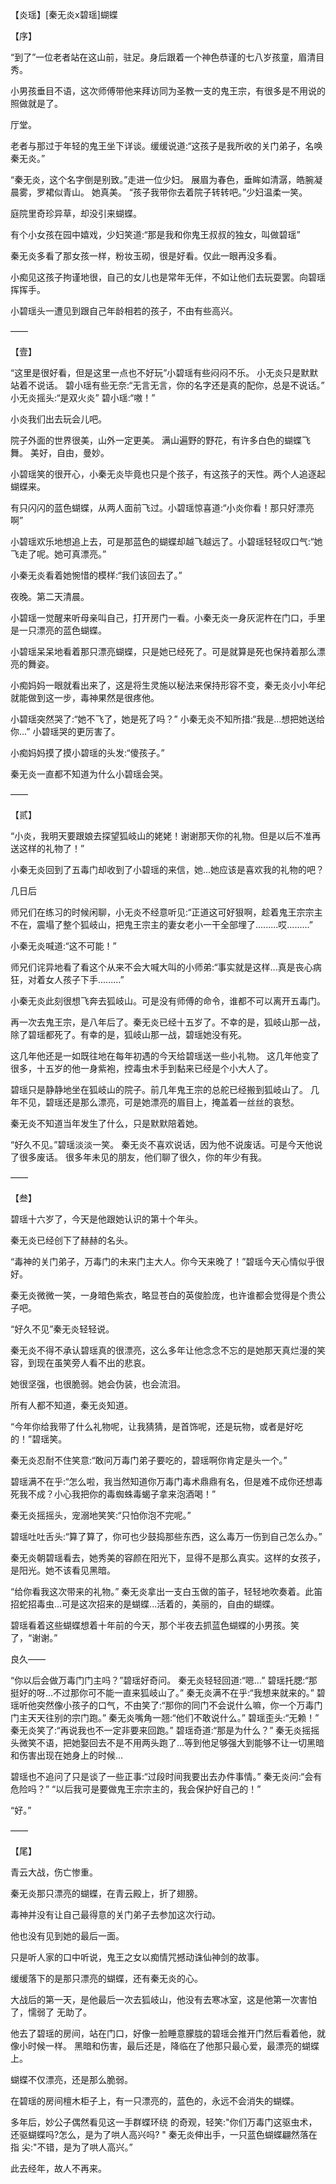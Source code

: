 
【炎瑶】[秦无炎x碧瑶]蝴蝶

【序】

“到了”一位老者站在这山前，驻足。身后跟着一个神色恭谨的七八岁孩童，眉清目秀。

小男孩垂目不语，这次师傅带他来拜访同为圣教一支的鬼王宗，有很多是不用说的照做就是了。

厅堂。

老者与那过于年轻的鬼王坐下详谈。缓缓说道:“这孩子是我所收的关门弟子，名唤秦无炎。”

“秦无炎，这个名字倒是别致。”走进一位少妇。
展眉为春色，垂眸如清潺，皓腕凝晨雾，罗裙似青山。
她真美。
“孩子我带你去着院子转转吧。”少妇温柔一笑。

庭院里奇珍异草，却没引来蝴蝶。

有个小女孩在园中嬉戏，少妇笑道:“那是我和你鬼王叔叔的独女，叫做碧瑶”

秦无炎多看了那女孩一样，粉妆玉砌，很是好看。仅此一眼再没多看。

小痴见这孩子拘谨地很，自己的女儿也是常年无伴，不如让他们去玩耍罢。向碧瑶挥挥手。

小碧瑶头一遭见到跟自己年龄相若的孩子，不由有些高兴。

――

【壹】

“这里是很好看，但是这里一点也不好玩”小碧瑶有些闷闷不乐。
小无炎只是默默站着不说话。
碧小瑶有些无奈:“无言无言，你的名字还是真的配你，总是不说话。”
小无炎摇头:“是双火炎”
碧小瑶:“嗷！”

小炎我们出去玩会儿吧。

院子外面的世界很美，山外一定更美。
满山遍野的野花，有许多白色的蝴蝶飞舞。
美好，自由，曼妙。

小碧瑶笑的很开心，小秦无炎毕竟也只是个孩子，有这孩子的天性。两个人追逐起蝴蝶来。

有只闪闪的蓝色蝴蝶，从两人面前飞过。小碧瑶惊喜道:“小炎你看！那只好漂亮啊”

小碧瑶欢乐地想追上去，可是那蓝色的蝴蝶却越飞越远了。小碧瑶轻轻叹口气:“她飞走了呢。她可真漂亮。”

小秦无炎看着她惋惜的模样:“我们该回去了。”

夜晚。第二天清晨。

小碧瑶一觉醒来听母亲叫自己，打开房门一看。小秦无炎一身灰泥杵在门口，手里是一只漂亮的蓝色蝴蝶。

小碧瑶呆呆地看着那只漂亮蝴蝶，只是她已经死了。可是就算是死也保持着那么漂亮的舞姿。

小痴妈妈一眼就看出来了，这是将生灵施以秘法来保持形容不变，秦无炎小小年纪就能做到这一步，毒神果然是很疼他。

小碧瑶突然哭了:“她不飞了，她是死了吗？”
小秦无炎不知所措:“我是...想把她送给你...”
小碧瑶哭的更厉害了。

小痴妈妈摸了摸小碧瑶的头发:“傻孩子。”

秦无炎一直都不知道为什么小碧瑶会哭。

――

【贰】

“小炎，我明天要跟娘去探望狐岐山的姥姥！谢谢那天你的礼物。但是以后不准再送这样的礼物了！”

小秦无炎回到了五毒门却收到了小碧瑶的来信，她...她应该是喜欢我的礼物的吧？

几日后

师兄们在练习的时候闲聊，小无炎不经意听见:“正道这可好狠啊，趁着鬼王宗宗主不在，震塌了整个狐岐山，把鬼王宗主的妻女老小一干全部埋了.........哎.........”

小秦无炎喊道:“这不可能！”

师兄们诧异地看了看这个从来不会大喊大叫的小师弟:“事实就是这样...真是丧心病狂，对着女人孩子下手.........”

小秦无炎此刻很想飞奔去狐岐山。可是没有师傅的命令，谁都不可以离开五毒门。

再一次去鬼王宗，是八年后了。秦无炎已经十五岁了。不幸的是，狐岐山那一战，除了碧瑶都死了。有幸的是，狐岐山那一战，碧瑶她没有死。

这几年他还是一如既往地在每年初遇的今天给碧瑶送一些小礼物。
这几年他变了很多，十五岁的他一身紫袍，控毒虫术手到黏来已经是个小大人了。

碧瑶只是静静地坐在狐岐山的院子。前几年鬼王宗的总舵已经搬到狐岐山了。
几年不见，碧瑶还是那么漂亮，可是她漂亮的眉目上，掩盖着一丝丝的哀愁。

秦无炎不知道当年发生了什么，只是默默陪着她。

“好久不见。”碧瑶淡淡一笑。
秦无炎不喜欢说话，因为他不说废话。可是今天他说了很多废话。
很多年未见的朋友，他们聊了很久，你的年少有我。

――

【叁】

碧瑶十六岁了，今天是他跟她认识的第十个年头。

秦无炎已经创下了赫赫的名头。

“毒神的关门弟子，万毒门的未来门主大人。你今天来晚了！”碧瑶今天心情似乎很好。

秦无炎微微一笑，一身暗色紫衣，略显苍白的英俊脸庞，也许谁都会觉得是个贵公子吧。

“好久不见”秦无炎轻轻说。

秦无炎不得不承认碧瑶真的很漂亮，这么多年让他念念不忘的是她那天真烂漫的笑容，到现在虽笑旁人看不出的悲哀。

她很坚强，也很脆弱。她会伪装，也会流泪。

所有人都不知道，秦无炎知道。

“今年你给我带了什么礼物呢，让我猜猜，是首饰呢，还是玩物，或者是好吃的！”碧瑶笑。

秦无炎忍耐不住笑意:“敢问万毒门弟子要吃的，碧瑶啊你肯定是头一个。”

碧瑶满不在乎:“怎么啦，我当然知道你万毒门毒术鼎鼎有名，但是难不成你还想毒死我不成？小心我把你的毒蜘蛛毒蝎子拿来泡酒喝！”

秦无炎摇摇头，宠溺地笑笑:“只怕你泡不完呢。”

碧瑶吐吐舌头:“算了算了，你可也少鼓捣那些东西，这么毒万一伤到自己怎么办。”

秦无炎朝碧瑶看去，她秀美的容颜在阳光下，显得不是那么真实。这样的女孩子，是阳光。她不该看见黑暗。

“给你看我这次带来的礼物。”
秦无炎拿出一支白玉做的笛子，轻轻地吹奏着。此笛招蛇招毒虫...可是这次招来的是蝴蝶...活着的，美丽的，自由的蝴蝶。

碧瑶看着这些蝴蝶想着十年前的今天，那个半夜去抓蓝色蝴蝶的小男孩。笑了，“谢谢。”

良久――

“你以后会做万毒门门主吗？”碧瑶好奇问。
秦无炎轻轻回道:“嗯...”
碧瑶托腮:“那挺好的呀...不过那你可不能一直来狐岐山了。”
秦无炎满不在乎:“我想来就来的。”
碧瑶听他突然像小孩子的口气，不由笑了:“那你的同门不会说什么嘛，你一个万毒门门主天天往别的宗门跑。”
秦无炎嘴角一翘:“他们不敢说什么。”
碧瑶歪头:“无赖！”
秦无炎笑了:“再说我也不一定非要来回跑。”
碧瑶奇道:“那是为什么？”
秦无炎摇摇头微笑不语，把她娶回去不是不用两头跑了...等到他足够强大到能够不让一切黑暗和伤害出现在她身上的时候...

碧瑶也不追问了只是谈了一些正事:“过段时间我要出去办件事情。”
秦无炎问:“会有危险吗？”
“以后我可是要做鬼王宗宗主的，我会保护好自己的！”

“好。”

――

【尾】

青云大战，伤亡惨重。

秦无炎那只漂亮的蝴蝶，在青云殿上，折了翅膀。

毒神并没有让自己最得意的关门弟子去参加这次行动。

他也没有见到她的最后一面。

只是听人家的口中听说，鬼王之女以痴情咒撼动诛仙神剑的故事。

缓缓落下的是那只漂亮的蝴蝶，还有秦无炎的心。

大战后的第一天，是他最后一次去狐岐山，他没有去寒冰室，这是他第一次害怕了，懦弱了 无助了。

他去了碧瑶的房间，站在门口，好像一脸睡意朦胧的碧瑶会推开门然后看着他，就像小时候一样。
黑暗和伤害，最后还是，降临在了他那只最心爱，最漂亮的蝴蝶上。

蝴蝶不仅漂亮，还是那么脆弱。

在碧瑶的房间檀木柜子上，有一只漂亮的，蓝色的，永远不会消失的蝴蝶。

多年后，妙公子偶然看见这一手群蝶环绕
的奇观，轻笑:"你们万毒门这驱虫术，还驱蝴蝶吗?怎么，是为了哄人高兴吗? "
秦无炎伸出手，一只蓝色蝴蝶翩然落在指
尖:"不错，是为了哄人高兴。”

此去经年，故人不再来。

